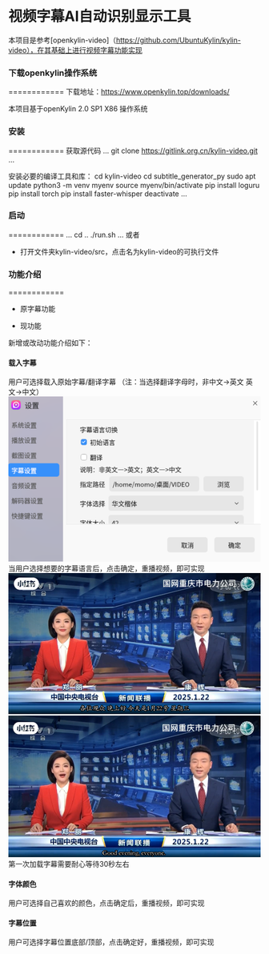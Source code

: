# 视频字幕AI自动识别显示工具
本项目是参考[openkylin-video]（https://github.com/UbuntuKylin/kylin-video），在其基础上进行视频字幕功能实现

### 下载openkylin操作系统
============
下载地址：https://www.openkylin.top/downloads/

本项目基于openKylin 2.0 SP1 X86 操作系统

### 安装
============
获取源代码
...
git clone https://gitlink.org.cn/kylin-video.git
...

安装必要的编译工具和库：
cd kylin-video
cd subtitle_generator_py
sudo apt update
python3 -m venv myenv
source myenv/bin/activate
pip install loguru
pip install torch 
pip install faster-whisper
deactivate
...

### 启动
============
...
cd ..
./run.sh
...
或者
+ 打开文件夹kylin-video/src，点击名为kylin-video的可执行文件

### 功能介绍
============
+ 原字幕功能

+ 现功能

新增或改动功能介绍如下：
#### 载入字幕
用户可选择载入原始字幕/翻译字幕
（注：当选择翻译字母时，非中文->英文 英文->中文）
![切换字幕](images\切换语言.png)
当用户选择想要的字幕语言后，点击确定，重播视频，即可实现
![中文](images\中文.png)
![英文](images\英文.png)
第一次加载字幕需要耐心等待30秒左右
#### 字体颜色
用户可选择自己喜欢的颜色，点击确定后，重播视频，即可实现

#### 字幕位置
用户可选择字幕位置底部/顶部，点击确定好，重播视频，即可实现

